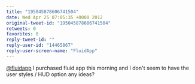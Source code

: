 ```yaml
---
title: "195045878606741504"
date: Wed Apr 25 07:05:35 +0000 2012
original-tweet-id: "195045878606741504"
retweets: 0
favorites: 0
reply-tweet-id: ""
reply-user-id: "14465867"
reply-user-screen-name: "FluidApp"
---
```

<a href="https://twitter.com/fluidapp">@fluidapp</a> I purchased fluid app this morning and I don't seem to have the user styles / HUD option any ideas?
